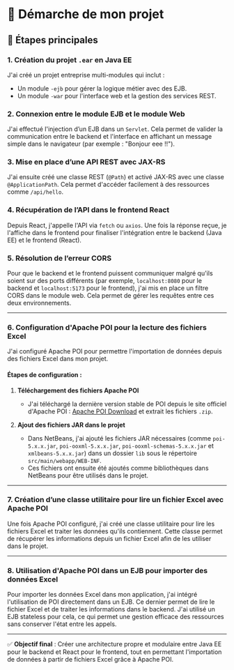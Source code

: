 # 🚀 Démarche de mon projet

## 🧩 Étapes principales

### 1. **Création du projet `.ear` en Java EE**  
J'ai créé un projet entreprise multi-modules qui inclut :
- Un module `-ejb` pour gérer la logique métier avec des EJB.
- Un module `-war` pour l'interface web et la gestion des services REST.

### 2. **Connexion entre le module EJB et le module Web**  
J'ai effectué l'injection d’un EJB dans un `Servlet`. Cela permet de valider la communication entre le backend et l'interface en affichant un message simple dans le navigateur (par exemple : "Bonjour eee !!").

### 3. **Mise en place d’une API REST avec JAX-RS**  
J'ai ensuite créé une classe REST (`@Path`) et activé JAX-RS avec une classe `@ApplicationPath`. Cela permet d'accéder facilement à des ressources comme `/api/hello`.

### 4. **Récupération de l’API dans le frontend React**  
Depuis React, j'appelle l'API via `fetch` ou `axios`. Une fois la réponse reçue, je l'affiche dans le frontend pour finaliser l'intégration entre le backend (Java EE) et le frontend (React).

### 5. **Résolution de l’erreur CORS**  
Pour que le backend et le frontend puissent communiquer malgré qu'ils soient sur des ports différents (par exemple, `localhost:8080` pour le backend et `localhost:5173` pour le frontend), j'ai mis en place un filtre CORS dans le module web. Cela permet de gérer les requêtes entre ces deux environnements.

---

### 6. **Configuration d'Apache POI pour la lecture des fichiers Excel**

J'ai configuré Apache POI pour permettre l'importation de données depuis des fichiers Excel dans mon projet.

#### Étapes de configuration :

1. **Téléchargement des fichiers Apache POI**  
   - J'ai téléchargé la dernière version stable de POI depuis le site officiel d'Apache POI : [Apache POI Download](https://poi.apache.org/download.html) et extrait les fichiers `.zip`.

2. **Ajout des fichiers JAR dans le projet**  
   - Dans NetBeans, j'ai ajouté les fichiers JAR nécessaires (comme `poi-5.x.x.jar`, `poi-ooxml-5.x.x.jar`, `poi-ooxml-schemas-5.x.x.jar` et `xmlbeans-5.x.x.jar`) dans un dossier `lib` sous le répertoire `src/main/webapp/WEB-INF`.
   - Ces fichiers ont ensuite été ajoutés comme bibliothèques dans NetBeans pour être utilisés dans le projet.

---

### 7. **Création d’une classe utilitaire pour lire un fichier Excel avec Apache POI**

Une fois Apache POI configuré, j'ai créé une classe utilitaire pour lire les fichiers Excel et traiter les données qu'ils contiennent. Cette classe permet de récupérer les informations depuis un fichier Excel afin de les utiliser dans le projet.

---

### 8. **Utilisation d'Apache POI dans un EJB pour importer des données Excel**

Pour importer les données Excel dans mon application, j'ai intégré l'utilisation de POI directement dans un EJB. Ce dernier permet de lire le fichier Excel et de traiter les informations dans le backend. J'ai utilisé un EJB stateless pour cela, ce qui permet une gestion efficace des ressources sans conserver l'état entre les appels.

---

✅ **Objectif final** : Créer une architecture propre et modulaire entre Java EE pour le backend et React pour le frontend, tout en permettant l'importation de données à partir de fichiers Excel grâce à Apache POI.

